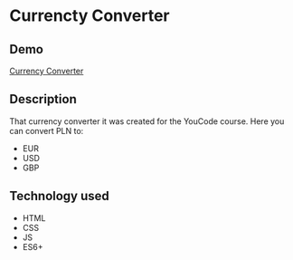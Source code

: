 # Currencty Converter

## Demo

[Currency Converter](https://damian-niklasinski.github.io/Currencty-Converter/)

## Description

That currency converter it was created for the YouCode course.
Here you can convert PLN to:
- EUR
- USD
- GBP

## Technology used

- HTML
- CSS
- JS
- ES6+